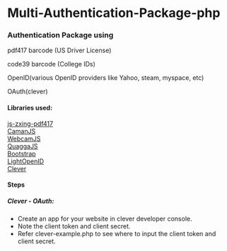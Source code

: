 # Multi-Authentication-Package-php
<h3>Authentication Package using</h3>

<p>pdf417 barcode (US Driver License)</p>
<p>code39 barcode (College IDs)</p>
<p>OpenID(various OpenID providers like Yahoo, steam, myspace, etc)</p>
<p>OAuth(clever)</p>

<h4>Libraries used:</h4>
<a href='https://github.com/PeculiarVentures/js-zxing-pdf417'>js-zxing-pdf417</a></br>
<a href='https://github.com/meltingice/CamanJS'>CamanJS</a></br>
<a href='https://github.com/jhuckaby/webcamjs'>WebcamJS</a></br>
<a href='https://github.com/serratus/quaggaJS'>QuaggaJS</a></br>
<a href='https://github.com/twbs/bootstrap'>Bootstrap</a></br>
<a href='https://github.com/matula/laravel-lightopenid'>LightOpenID</a></br>
<a href='https://github.com/Clever/clever-oauth-examples/tree/master/php'>Clever</a></br>

<h4>Steps</h4>

<h5>Clever - OAuth:</h5>
<ul>
<li>Create an app for your website in clever developer console.</li>
<li>Note the client token and client secret.</li>
<li>Refer clever-example.php to see where to input the client token and client secret.</li>
</ul>





